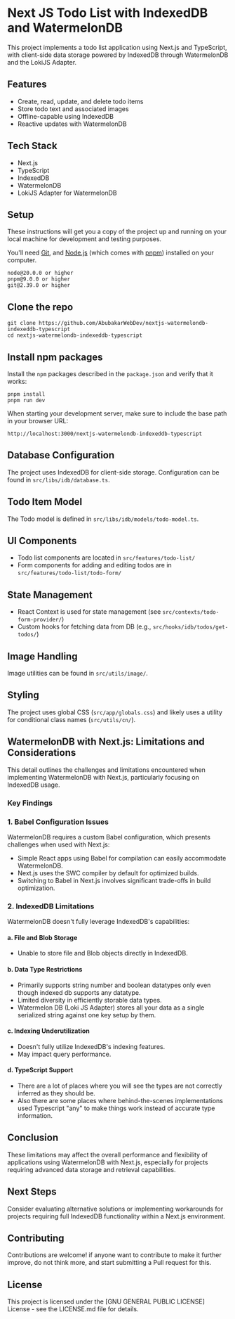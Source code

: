 # Next JS Todo List with IndexedDB and WatermelonDB

This project implements a todo list application using Next.js and TypeScript, with client-side data storage powered by IndexedDB through WatermelonDB and the LokiJS Adapter.

## Features

- Create, read, update, and delete todo items
- Store todo text and associated images
- Offline-capable using IndexedDB
- Reactive updates with WatermelonDB

## Tech Stack

- Next.js
- TypeScript
- IndexedDB
- WatermelonDB
- LokiJS Adapter for WatermelonDB

## Setup

These instructions will get you a copy of the project up and running on your local machine for development and testing purposes.

You'll need [Git](https://git-scm.com), and [Node.js](https://nodejs.org/en/download/) (which comes with [pnpm](https://pnpm.io)) installed on your computer.

```
node@20.0.0 or higher
pnpm@9.0.0 or higher
git@2.39.0 or higher
```

## Clone the repo

```shell
git clone https://github.com/AbubakarWebDev/nextjs-watermelondb-indexeddb-typescript
cd nextjs-watermelondb-indexeddb-typescript
```

## Install npm packages

Install the `npm` packages described in the `package.json` and verify that it works:

```shell
pnpm install
pnpm run dev
```

When starting your development server, make sure to include the base path in your browser URL: 

```
http://localhost:3000/nextjs-watermelondb-indexeddb-typescript
```

## Database Configuration

The project uses IndexedDB for client-side storage. Configuration can be found in `src/libs/idb/database.ts`.

## Todo Item Model

The Todo model is defined in `src/libs/idb/models/todo-model.ts`.

## UI Components

- Todo list components are located in `src/features/todo-list/`
- Form components for adding and editing todos are in `src/features/todo-list/todo-form/`

## State Management

- React Context is used for state management (see `src/contexts/todo-form-provider/`)
- Custom hooks for fetching data from DB (e.g., `src/hooks/idb/todos/get-todos/`)

## Image Handling

Image utilities can be found in `src/utils/image/`.

## Styling

The project uses global CSS (`src/app/globals.css`) and likely uses a utility for conditional class names (`src/utils/cn/`).

## WatermelonDB with Next.js: Limitations and Considerations

This detail outlines the challenges and limitations encountered when implementing WatermelonDB with Next.js, particularly focusing on IndexedDB usage.

### Key Findings

### 1. Babel Configuration Issues

WatermelonDB requires a custom Babel configuration, which presents challenges when used with Next.js:

- Simple React apps using Babel for compilation can easily accommodate WatermelonDB.
- Next.js uses the SWC compiler by default for optimized builds.
- Switching to Babel in Next.js involves significant trade-offs in build optimization.

### 2. IndexedDB Limitations

WatermelonDB doesn't fully leverage IndexedDB's capabilities:

#### a. File and Blob Storage

- Unable to store file and Blob objects directly in IndexedDB.

#### b. Data Type Restrictions

- Primarily supports string number and boolean datatypes only even though indexed db supports any datatype.
- Limited diversity in efficiently storable data types.
- Watermelon DB (Loki JS Adapter) stores all your data as a single serialized string against one key setup by them.

#### c. Indexing Underutilization

- Doesn't fully utilize IndexedDB's indexing features.
- May impact query performance.

#### d. TypeScript Support
- There are a lot of places where you will see the types are not correctly inferred as they should be.
- Also there are some places where behind-the-scenes implementations used Typescript "any" to make things work instead of accurate type information.

## Conclusion

These limitations may affect the overall performance and flexibility of applications using WatermelonDB with Next.js, especially for projects requiring advanced data storage and retrieval capabilities.

## Next Steps

Consider evaluating alternative solutions or implementing workarounds for projects requiring full IndexedDB functionality within a Next.js environment.

## Contributing

Contributions are welcome! if anyone want to contribute to make it further improve, do not think more, and start submitting a Pull request for this.

## License

This project is licensed under the [GNU GENERAL PUBLIC LICENSE] License - see the LICENSE.md file for details.
